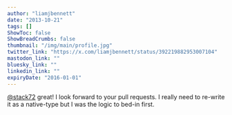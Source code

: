 ```yaml
---
author: "liamjbennett"
date: "2013-10-21"
tags: []
ShowToc: false
ShowBreadCrumbs: false
thumbnail: "/img/main/profile.jpg"
twitter_link: "https://x.com/liamjbennett/status/392219882953007104"
mastodon_link: ""
bluesky_link: ""
linkedin_link: ""
expiryDate: "2016-01-01"
---
```


[@stack72](https://x.com/stack72) great! I look forward to your pull requests. I really need to re-write it as a native-type but I was the logic to bed-in first.

